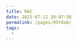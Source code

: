 ```yaml
---
title: RAC
date: 2023-07-12 10:47:58
permalink: /pages/95fda8/
tags:
  - 
---
```

<iframe sandbox scrolling="no" frameborder="0"     
width="842px"   
height="9147px"
:src="$withBase('/images/iOSHtml/4.RAC.html')" > </iframe> 
<div>The content of mind map is Created by <a href="https://xmind.cn" target="_blank" title="edrawsoft">XMind</a> && <a href="https://www.edrawsoft.com/" target="_blank" title="edrawsoft">MindMaster</a> software</div>
